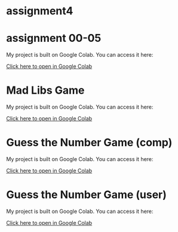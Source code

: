 # assignment4

# assignment 00-05

My project is built on Google Colab. You can access it here:

[Click here to open in Google Colab](https://colab.research.google.com/drive/1uCRPJZduycEUH16bAiOkATqC_NoKu477?usp=sharing)

# Mad Libs Game

My project is built on Google Colab. You can access it here:

[Click here to open in Google Colab](https://colab.research.google.com/drive/1bT2RyElJrWM0mnnp_LGJvppt74A4mG-j?usp=sharing)


# Guess the Number Game (comp)

My project is built on Google Colab. You can access it here:

[Click here to open in Google Colab](https://colab.research.google.com/drive/1pO46BYn9upmHMGnQqr5fpfMaNbvz_VGm?usp=sharing)


# Guess the Number Game (user)

My project is built on Google Colab. You can access it here:

[Click here to open in Google Colab](https://colab.research.google.com/drive/1QVDDZbLbIsEOqk3SZ8DGq9_8IlrjUG6p?usp=sharing)


